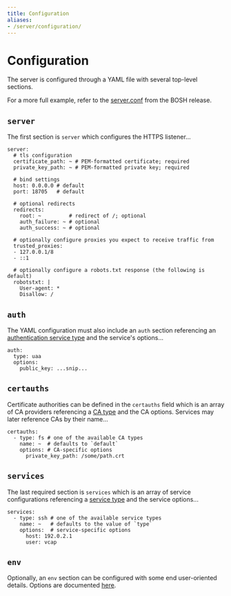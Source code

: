 ```yaml
---
title: Configuration
aliases:
- /server/configuration/
---
```


# Configuration

The server is configured through a YAML file with several top-level sections.

For a more full example, refer to the [server.conf](https://github.com/dpb587/ssoca-bosh-release/blob/master/jobs/ssoca/templates/etc/server.conf.erb) from the BOSH release.


## `server`

The first section is `server` which configures the HTTPS listener...

    server:
      # tls configuration
      certificate_path: ~ # PEM-formatted certificate; required
      private_key_path: ~ # PEM-formatted private key; required

      # bind settings
      host: 0.0.0.0 # default
      port: 18705   # default

      # optional redirects
      redirects:
        root: ~         # redirect of /; optional
        auth_failure: ~ # optional
        auth_success: ~ # optional

      # optionally configure proxies you expect to receive traffic from
      trusted_proxies:
      - 127.0.0.1/8
      - ::1

      # optionally configure a robots.txt response (the following is default)
      robotstxt: |
        User-agent: *
        Disallow: /


## `auth`

The YAML configuration must also include an `auth` section referencing an [authentication service type](../auth/authn) and the service's options...

    auth:
      type: uaa
      options:
        public_key: ...snip...


## `certauths`

Certificate authorities can be defined in the `certauths` field which is an array of CA providers referencing a [CA type](../certauth) and the CA options. Services may later reference CAs by their name...

    certauths:
      - type: fs # one of the available CA types
        name: ~  # defaults to `default`
        options: # CA-specific options
          private_key_path: /some/path.crt


## `services`

The last required section is `services` which is an array of service configurations referencing a [service type](../service) and the service options...

    services:
      - type: ssh # one of the available service types
        name: ~   # defaults to the value of `type`
        options:  # service-specific options
          host: 192.0.2.1
          user: vcap


## `env`

Optionally, an `env` section can be configured with some end user-oriented details. Options are documented [here](service/env/#options).
